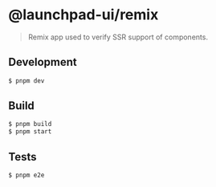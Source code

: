# @launchpad-ui/remix

> Remix app used to verify SSR support of components.

## Development

```sh
$ pnpm dev
```

## Build

```sh
$ pnpm build
$ pnpm start
```

## Tests

```sh
$ pnpm e2e
```
